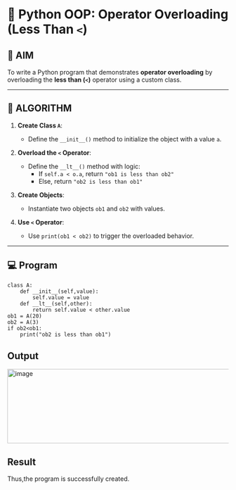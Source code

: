 # 🐍 Python OOP: Operator Overloading (Less Than `<`)

## 🎯 AIM

To write a Python program that demonstrates **operator overloading** by overloading the **less than (`<`)** operator using a custom class.

---

## 🧠 ALGORITHM

1. **Create Class `A`**:
   - Define the `__init__()` method to initialize the object with a value `a`.

2. **Overload the `<` Operator**:
   - Define the `__lt__()` method with logic:
     - If `self.a < o.a`, return `"ob1 is less than ob2"`
     - Else, return `"ob2 is less than ob1"`

3. **Create Objects**:
   - Instantiate two objects `ob1` and `ob2` with values.

4. **Use `<` Operator**:
   - Use `print(ob1 < ob2)` to trigger the overloaded behavior.

---

## 💻 Program
```
class A:
    def __init__(self,value):
        self.value = value
    def __lt__(self,other):
        return self.value < other.value
ob1 = A(20)
ob2 = A(3) 
if ob2<ob1:
    print("ob2 is less than ob1")
```

## Output
<img width="567" height="169" alt="image" src="https://github.com/user-attachments/assets/dab4f79d-b671-4693-b9ac-e1212746bf48" />


## Result
Thus,the program is successfully created.
